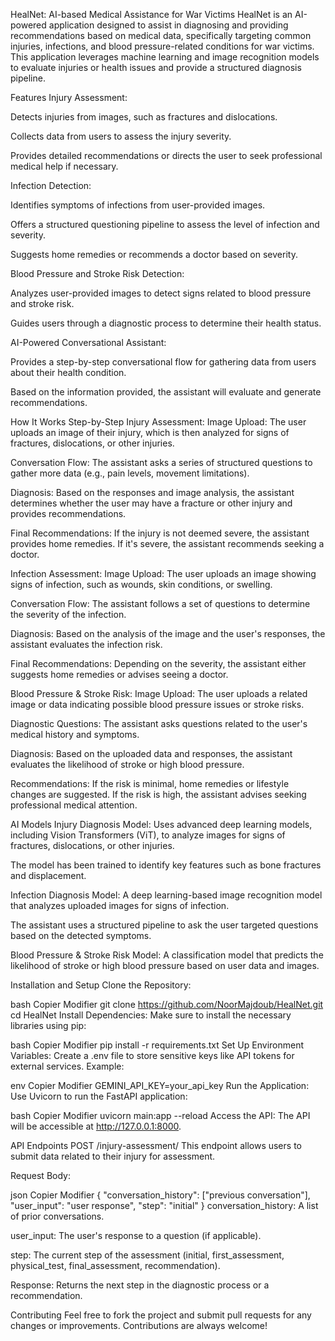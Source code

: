 HealNet: AI-based Medical Assistance for War Victims
HealNet is an AI-powered application designed to assist in diagnosing and providing recommendations based on medical data, specifically targeting common injuries, infections, and blood pressure-related conditions for war victims. This application leverages machine learning and image recognition models to evaluate injuries or health issues and provide a structured diagnosis pipeline.

Features
Injury Assessment:

Detects injuries from images, such as fractures and dislocations.

Collects data from users to assess the injury severity.

Provides detailed recommendations or directs the user to seek professional medical help if necessary.

Infection Detection:

Identifies symptoms of infections from user-provided images.

Offers a structured questioning pipeline to assess the level of infection and severity.

Suggests home remedies or recommends a doctor based on severity.

Blood Pressure and Stroke Risk Detection:

Analyzes user-provided images to detect signs related to blood pressure and stroke risk.

Guides users through a diagnostic process to determine their health status.

AI-Powered Conversational Assistant:

Provides a step-by-step conversational flow for gathering data from users about their health condition.

Based on the information provided, the assistant will evaluate and generate recommendations.

How It Works
Step-by-Step Injury Assessment:
Image Upload: The user uploads an image of their injury, which is then analyzed for signs of fractures, dislocations, or other injuries.

Conversation Flow: The assistant asks a series of structured questions to gather more data (e.g., pain levels, movement limitations).

Diagnosis: Based on the responses and image analysis, the assistant determines whether the user may have a fracture or other injury and provides recommendations.

Final Recommendations: If the injury is not deemed severe, the assistant provides home remedies. If it's severe, the assistant recommends seeking a doctor.

Infection Assessment:
Image Upload: The user uploads an image showing signs of infection, such as wounds, skin conditions, or swelling.

Conversation Flow: The assistant follows a set of questions to determine the severity of the infection.

Diagnosis: Based on the analysis of the image and the user's responses, the assistant evaluates the infection risk.

Final Recommendations: Depending on the severity, the assistant either suggests home remedies or advises seeing a doctor.

Blood Pressure & Stroke Risk:
Image Upload: The user uploads a related image or data indicating possible blood pressure issues or stroke risks.

Diagnostic Questions: The assistant asks questions related to the user's medical history and symptoms.

Diagnosis: Based on the uploaded data and responses, the assistant evaluates the likelihood of stroke or high blood pressure.

Recommendations: If the risk is minimal, home remedies or lifestyle changes are suggested. If the risk is high, the assistant advises seeking professional medical attention.

AI Models
Injury Diagnosis Model:
Uses advanced deep learning models, including Vision Transformers (ViT), to analyze images for signs of fractures, dislocations, or other injuries.

The model has been trained to identify key features such as bone fractures and displacement.

Infection Diagnosis Model:
A deep learning-based image recognition model that analyzes uploaded images for signs of infection.

The assistant uses a structured pipeline to ask the user targeted questions based on the detected symptoms.

Blood Pressure & Stroke Risk Model:
A classification model that predicts the likelihood of stroke or high blood pressure based on user data and images.

Installation and Setup
Clone the Repository:

bash
Copier
Modifier
git clone https://github.com/NoorMajdoub/HealNet.git
cd HealNet
Install Dependencies: Make sure to install the necessary libraries using pip:

bash
Copier
Modifier
pip install -r requirements.txt
Set Up Environment Variables: Create a .env file to store sensitive keys like API tokens for external services. Example:

env
Copier
Modifier
GEMINI_API_KEY=your_api_key
Run the Application: Use Uvicorn to run the FastAPI application:

bash
Copier
Modifier
uvicorn main:app --reload
Access the API: The API will be accessible at http://127.0.0.1:8000.

API Endpoints
POST /injury-assessment/
This endpoint allows users to submit data related to their injury for assessment.

Request Body:

json
Copier
Modifier
{
  "conversation_history": ["previous conversation"],
  "user_input": "user response",
  "step": "initial"
}
conversation_history: A list of prior conversations.

user_input: The user's response to a question (if applicable).

step: The current step of the assessment (initial, first_assessment, physical_test, final_assessment, recommendation).

Response: Returns the next step in the diagnostic process or a recommendation.

Contributing
Feel free to fork the project and submit pull requests for any changes or improvements. Contributions are always welcome!
